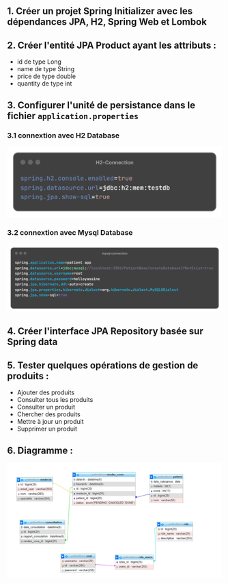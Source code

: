 ## 1. Créer un projet Spring Initializer avec les dépendances JPA, H2, Spring Web et Lombok

## 2. Créer l'entité JPA Product ayant les attributs :
- id de type Long
- name de type String
- price de type double
- quantity de type int

## 3. Configurer l'unité de persistance dans le fichier `application.properties`
### 3.1 connextion avec H2 Database
![H2-Connection.png](src%2Fmain%2Fresources%2Fstatic%2FH2-Connection.png)

### 3.2 connextion avec Mysql Database
![mysql-connection.png](src%2Fmain%2Fresources%2Fstatic%2Fmysql-connection.png)
## 4. Créer l'interface JPA Repository basée sur Spring data

## 5. Tester quelques opérations de gestion de produits :
- Ajouter des produits
- Consulter tous les produits
- Consulter un produit
- Chercher des produits
- Mettre à jour un produit
- Supprimer un produit

## 6. Diagramme :
![diagramme.PNG](src%2Fmain%2Fresources%2Fstatic%2Fdiagramme.PNG)
